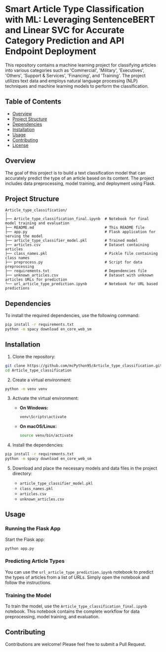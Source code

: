 # Smart Article Type Classification with ML: Leveraging SentenceBERT and Linear SVC for Accurate Category Prediction and API Endpoint Deployment

This repository contains a machine learning project for classifying articles into various categories such as 'Commercial', 'Military', 'Executives', 'Others', 'Support & Services', 'Financing', and 'Training'. The project utilizes text data and employs natural language processing (NLP) techniques and machine learning models to perform the classification.

## Table of Contents
- [Overview](#overview)
- [Project Structure](#project-structure)
- [Dependencies](#dependencies)
- [Installation](#installation)
- [Usage](#usage)
- [Contributing](#contributing)
- [License](#license)

## Overview

The goal of this project is to build a text classification model that can accurately predict the type of an article based on its content. The project includes data preprocessing, model training, and deployment using Flask.

## Project Structure

```
Article_type_classification/
│
├── Article_type_classification_final.ipynb  # Notebook for final model training and evaluation
├── README.md                                # This README file
├── app.py                                   # Flask application for serving the model
├── article_type_classifier_model.pkl        # Trained model
├── articles.csv                             # Dataset containing articles
├── class_names.pkl                          # Pickle file containing class names
├── preprocess.py                            # Script for data preprocessing
├── requirements.txt                         # Dependencies file
├── unknown_articles.csv                     # Dataset with unknown articles URLs for prediction
└── url_article_type_prediction.ipynb        # Notebook for URL based predictions
```

## Dependencies

To install the required dependencies, use the following command:

```bash
pip install -r requirements.txt
python -m spacy download en_core_web_sm
```

## Installation

1. Clone the repository:

```bash
git clone https://github.com/mcPython95/Article_type_classification.git
cd Article_type_classification
```

2. Create a virtual environment:

```bash
python -m venv venv
```

3. Activate the virtual environment:

   - **On Windows:**

     ```bash
     venv\Scripts\activate
     ```

   - **On macOS/Linux:**

     ```bash
     source venv/bin/activate
     ```

4. Install the dependencies:

```bash
pip install -r requirements.txt
python -m spacy download en_core_web_sm
```

5. Download and place the necessary models and data files in the project directory:

   - `article_type_classifier_model.pkl`
   - `class_names.pkl`
   - `articles.csv`
   - `unknown_articles.csv`

## Usage

### Running the Flask App

Start the Flask app:

```bash
python app.py
```

### Predicting Article Types

You can use the `url_article_type_prediction.ipynb` notebook to predict the types of articles from a list of URLs. Simply open the notebook and follow the instructions.

### Training the Model

To train the model, use the `Article_type_classification_final.ipynb` notebook. This notebook contains the complete workflow for data preprocessing, model training, and evaluation.

## Contributing

Contributions are welcome! Please feel free to submit a Pull Request.
